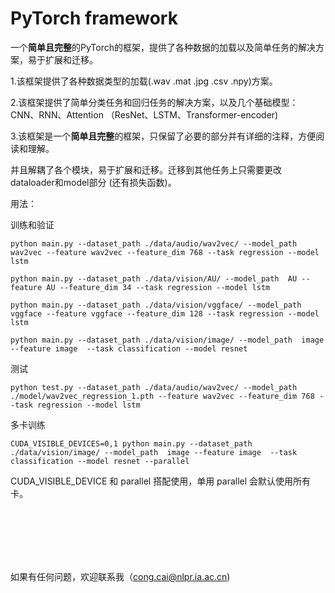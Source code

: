 # PyTorch framework
一个**简单且完整**的PyTorch的框架，提供了各种数据的加载以及简单任务的解决方案，易于扩展和迁移。

1.该框架提供了各种数据类型的加载(.wav .mat .jpg .csv .npy)方案。

2.该框架提供了简单分类任务和回归任务的解决方案，以及几个基础模型：CNN、RNN、Attention （ResNet、LSTM、Transformer-encoder)

3.该框架是一个**简单且完整**的框架，只保留了必要的部分并有详细的注释，方便阅读和理解。

并且解耦了各个模块，易于扩展和迁移。迁移到其他任务上只需要更改dataloader和model部分 (还有损失函数)。

用法：

训练和验证

    python main.py --dataset_path ./data/audio/wav2vec/ --model_path  wav2vec --feature wav2vec --feature_dim 768 --task regression --model lstm
    
    python main.py --dataset_path ./data/vision/AU/ --model_path  AU --feature AU --feature_dim 34 --task regression --model lstm
    
    python main.py --dataset_path ./data/vision/vggface/ --model_path  vggface --feature vggface --feature_dim 128 --task regression --model lstm
    
    python main.py --dataset_path ./data/vision/image/ --model_path  image --feature image  --task classification --model resnet
    
测试

    python test.py --dataset_path ./data/audio/wav2vec/ --model_path  ./model/wav2vec_regression_1.pth --feature wav2vec --feature_dim 768 --task regression --model lstm

多卡训练

    CUDA_VISIBLE_DEVICES=0,1 python main.py --dataset_path ./data/vision/image/ --model_path  image --feature image  --task classification --model resnet --parallel

CUDA\_VISIBLE\_DEVICE 和 parallel 搭配使用，单用 parallel 会默认使用所有卡。

<br/><br/><br/><br/><br/>


如果有任何问题，欢迎联系我（cong.cai@nlpr.ia.ac.cn)
